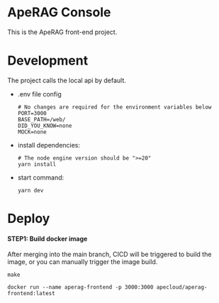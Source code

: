 # ApeRAG Console

This is the ApeRAG front-end project.

# Development

The project calls the local api by default.

- .env file config

  ```shell
  # No changes are required for the environment variables below
  PORT=3000
  BASE_PATH=/web/
  DID_YOU_KNOW=none
  MOCK=none
  ```

- install dependencies:

  ```
  # The node engine version should be ">=20"
  yarn install
  ```

- start command:
  ```
  yarn dev
  ```

# Deploy

#### STEP1: Build docker image

After merging into the main branch, CICD will be triggered to build the image, or you can manually trigger the image build.

```
make
```

```
docker run --name aperag-frontend -p 3000:3000 apecloud/aperag-frontend:latest
```
